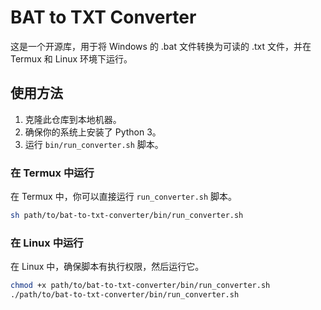 # BAT to TXT Converter

这是一个开源库，用于将 Windows 的 .bat 文件转换为可读的 .txt 文件，并在 Termux 和 Linux 环境下运行。

## 使用方法

1. 克隆此仓库到本地机器。
2. 确保你的系统上安装了 Python 3。
3. 运行 `bin/run_converter.sh` 脚本。

### 在 Termux 中运行

在 Termux 中，你可以直接运行 `run_converter.sh` 脚本。

```bash
sh path/to/bat-to-txt-converter/bin/run_converter.sh
```

### 在 Linux 中运行

在 Linux 中，确保脚本有执行权限，然后运行它。

```bash
chmod +x path/to/bat-to-txt-converter/bin/run_converter.sh
./path/to/bat-to-txt-converter/bin/run_converter.sh

